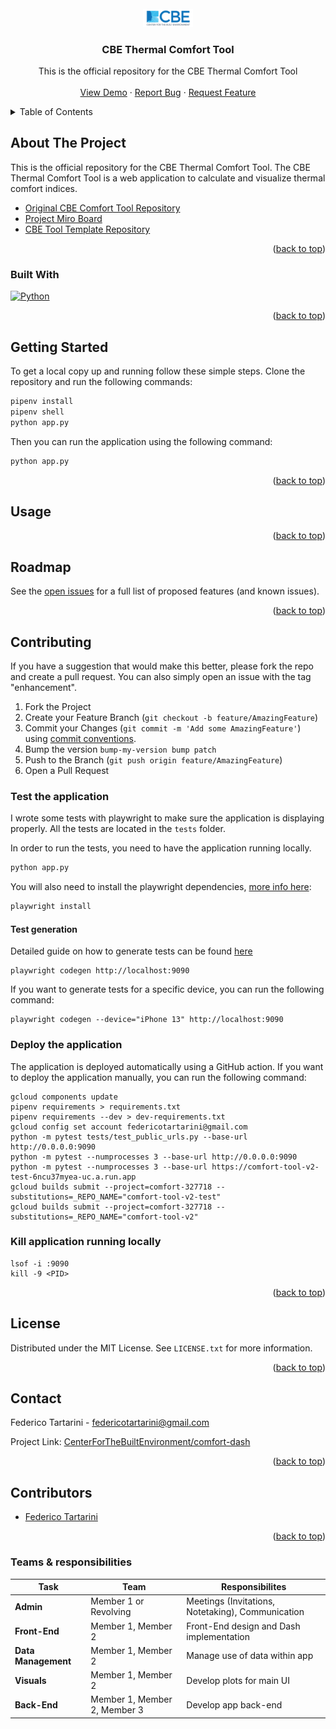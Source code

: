 <!-- PROJECT LOGO -->
<br />
<div align="center">

  <a href="https://github.com/CenterForTheBuiltEnvironment/comfort-dash/blob/main/assets/media/CBE-logo-2018.png">
    <img src="assets/media/CBE-logo-2018.png" alt="Logo" width="80">
  </a>

<h3 align="center">CBE Thermal Comfort Tool</h3>

  <p align="center">
    This is the official repository for the CBE Thermal Comfort Tool
    <br />
    <br />
    <a href="https://comfort-tool-v2-test-6ncu37myea-uc.a.run.app/">View Demo</a>
    ·
    <a href="https://github.com/CenterForTheBuiltEnvironment/comfort-dash/issues/new">Report Bug</a>
    ·
    <a href="https://github.com/CenterForTheBuiltEnvironment/comfort-dash/issues/new">Request Feature</a>
  </p>
</div>



<!-- TABLE OF CONTENTS -->
<details>
  <summary>Table of Contents</summary>
  <ol>
    <li>
      <a href="#about-the-project">About The Project</a>
      <ul>
        <li><a href="#built-with">Built With</a></li>
      </ul>
    </li>
    <li>
      <a href="#getting-started">Getting Started</a>
      <ul>
        <li><a href="#prerequisites">Prerequisites</a></li>
        <li><a href="#installation">Installation</a></li>
      </ul>
    </li>
    <li><a href="#usage">Usage</a></li>
    <li><a href="#roadmap">Roadmap</a></li>
    <li><a href="#contributing">Contributing</a></li>
    <li><a href="#license">License</a></li>
    <li><a href="#contact">Contact</a></li>
    <li><a href="#acknowledgments">Acknowledgments</a></li>
  </ol>
</details>



<!-- ABOUT THE PROJECT -->
## About The Project

This is the official repository for the CBE Thermal Comfort Tool. 
The CBE Thermal Comfort Tool is a web application to calculate and visualize thermal comfort indices.

- [Original CBE Comfort Tool Repository](https://github.com/CenterForTheBuiltEnvironment/comfort_tool)
- [Project Miro Board](https://miro.com/app/board/uXjVKpPJvxE=/?share_link_id=841990080046)
- [CBE Tool Template Repository](https://github.com/CenterForTheBuiltEnvironment/cbe-tool-template)

[//]: # ([![Product Name Screen Shot][product-screenshot]]&#40;https://example.com&#41;)

[//]: # (Here's a blank template to get started: To avoid retyping too much info. Do a search and replace with your text editor for the following: `Environmental-Measurement-Unit-Systems`, `dashboard`, `twitter_handle`, `linkedin_username`, `email_client`, `email`, `project_title`, `project_description`)

<p align="right">(<a href="#readme-top">back to top</a>)</p>

### Built With

[![Python][Python.org]][Python-url]

<p align="right">(<a href="#readme-top">back to top</a>)</p>


<!-- GETTING STARTED -->
## Getting Started

To get a local copy up and running follow these simple steps.
Clone the repository and run the following commands:

```bash
pipenv install
pipenv shell
python app.py
```

Then you can run the application using the following command:

```bash
python app.py
```

<p align="right">(<a href="#readme-top">back to top</a>)</p>



<!-- USAGE EXAMPLES -->
## Usage

<p align="right">(<a href="#readme-top">back to top</a>)</p>


<!-- ROADMAP -->
## Roadmap

See the [open issues](https://github.com/CenterForTheBuiltEnvironment/comfort-dash/issues) for a full list of proposed features (and known issues).

<p align="right">(<a href="#readme-top">back to top</a>)</p>



<!-- CONTRIBUTING -->
## Contributing

If you have a suggestion that would make this better, please fork the repo and create a pull request. You can also simply open an issue with the tag "enhancement".

1. Fork the Project
2. Create your Feature Branch (`git checkout -b feature/AmazingFeature`)
3. Commit your Changes (`git commit -m 'Add some AmazingFeature'`) using [commit conventions](https://www.conventionalcommits.org/en/v1.0.0/).
4. Bump the version `bump-my-version bump patch`
5. Push to the Branch (`git push origin feature/AmazingFeature`)
6. Open a Pull Request

### Test the application

I wrote some tests with playwright to make sure the application is displaying properly.
All the tests are located in the `tests` folder.

In order to run the tests, you need to have the application running locally.

```bash
python app.py
``` 

You will also need to install the playwright dependencies, [more info here](https://playwright.dev/python/docs/intro):

```bash
playwright install
```

#### Test generation

Detailed guide on how to generate tests can be found [here](https://playwright.dev/python/docs/codegen)

```
playwright codegen http://localhost:9090
```

If you want to generate tests for a specific device, you can run the following command:

```
playwright codegen --device="iPhone 13" http://localhost:9090
```

### Deploy the application

The application is deployed automatically using a GitHub action.
If you want to deploy the application manually, you can run the following command:

```
gcloud components update
pipenv requirements > requirements.txt
pipenv requirements --dev > dev-requirements.txt
gcloud config set account federicotartarini@gmail.com
python -m pytest tests/test_public_urls.py --base-url http://0.0.0.0:9090
python -m pytest --numprocesses 3 --base-url http://0.0.0.0:9090
python -m pytest --numprocesses 3 --base-url https://comfort-tool-v2-test-6ncu37myea-uc.a.run.app
gcloud builds submit --project=comfort-327718 --substitutions=_REPO_NAME="comfort-tool-v2-test"
gcloud builds submit --project=comfort-327718 --substitutions=_REPO_NAME="comfort-tool-v2"
```

### Kill application running locally

```
lsof -i :9090
kill -9 <PID>
```

<p align="right">(<a href="#readme-top">back to top</a>)</p>



<!-- LICENSE -->
## License

Distributed under the MIT License. See `LICENSE.txt` for more information.

<p align="right">(<a href="#readme-top">back to top</a>)</p>



<!-- CONTACT -->
## Contact

Federico Tartarini - federicotartarini@gmail.com

Project Link: [CenterForTheBuiltEnvironment/comfort-dash](https://github.com/CenterForTheBuiltEnvironment/comfort-dash)

<p align="right">(<a href="#readme-top">back to top</a>)</p>



<!-- ACKNOWLEDGMENTS -->
## Contributors

* [Federico Tartarini]()

<p align="right">(<a href="#readme-top">back to top</a>)</p>

### Teams & responsibilities
|  Task                 |  Team                        | Responsibilites                                     | 
|-----------------------|------------------------------|-----------------------------------------------------|
|  **Admin**            | Member 1 or Revolving        |  Meetings (Invitations, Notetaking), Communication  |
|  **Front-End**        | Member 1, Member 2           |  Front-End design and Dash implementation           |
|  **Data Management**  | Member 1, Member 2           |  Manage use of data within app                      |
|  **Visuals**          | Member 1, Member 2           |  Develop plots for main UI                          |
|  **Back-End**         | Member 1, Member 2, Member 3 |  Develop app back-end                               |



<!-- MARKDOWN LINKS & IMAGES -->
<!-- https://www.markdownguide.org/basic-syntax/#reference-style-links -->
[contributors-shield]: https://img.shields.io/github/contributors/CenterForTheBuiltEnvironment/comfort-dash.svg?style=for-the-badge
[contributors-url]: https://github.com/CenterForTheBuiltEnvironment/comfort-dash/graphs/contributors
[forks-shield]: https://img.shields.io/github/forks/CenterForTheBuiltEnvironment/comfort-dash.svg?style=for-the-badge
[forks-url]: https://github.com/CenterForTheBuiltEnvironment/comfort-dash/network/members
[stars-shield]: https://img.shields.io/github/stars/CenterForTheBuiltEnvironment/comfort-dash.svg?style=for-the-badge
[stars-url]: https://github.com/CenterForTheBuiltEnvironment/comfort-dash/stargazers
[issues-shield]: https://img.shields.io/github/issues/CenterForTheBuiltEnvironment/comfort-dash.svg?style=for-the-badge
[issues-url]: https://github.com/CenterForTheBuiltEnvironment/comfort-dash/issues
[license-shield]: https://img.shields.io/github/license/CenterForTheBuiltEnvironment/comfort-dash.svg?style=for-the-badge
[license-url]: https://github.com/CenterForTheBuiltEnvironment/comfort-dash/blob/master/LICENSE.txt
[linkedin-shield]: https://img.shields.io/badge/-LinkedIn-black.svg?style=for-the-badge&logo=linkedin&colorB=555
[linkedin-url]: https://www.linkedin.com/in/federico-tartarini/
[product-screenshot]: images/screenshot.png
[Python.org]: https://img.shields.io/badge/Python-3776AB?style=for-the-badge&logo=python&logoColor=white
[Python-url]: https://www.python.org/




